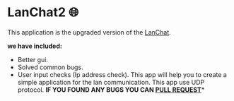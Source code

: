 # LanChat2 :globe_with_meridians:
This application is the upgraded version of the [LanChat](https://github.com/0xpulsar/LanChat).

**we have included:**
* Better gui.
* Solved common bugs.
* User input checks (Ip address check).
This app will help you to create a simple application for the lan communication. This app use UDP protocol.
**IF YOU FOUND ANY BUGS YOU CAN [PULL REQUEST](https://github.com/0xpulsar/LanChat2/pulls)***
